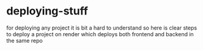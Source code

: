 # deploying-stuff
for deploying any project it is bit a hard to understand so here is clear steps to deploy a project on render which deploys both frontend and backend in the same repo
